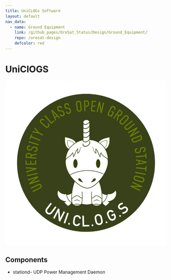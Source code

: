 ```yaml
---
title: UniCLOGs Software
layout: default
nav_data:
  - name: Ground Equipment
    link: /github_pages/OreSat_Status/Design/Ground_Equipment/
    repo: /oresat-design
    defcolor: red
---
```

# UniClOGS
![alt text](https://github.com/oresat/uniclogs/raw/master/uniclogs.png "UniClOGS")
## Components
* stationd- UDP Power Management Daemon
